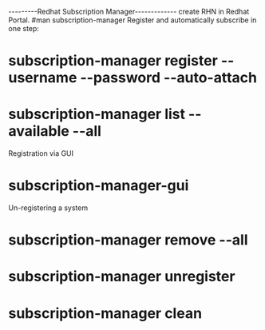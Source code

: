 ---------Redhat Subscription Manager-------------
create RHN in Redhat Portal.
#man subscription-manager
Register and automatically subscribe in one step:
# subscription-manager register --username <username> --password <password> --auto-attach
# subscription-manager list --available --all

Registration via GUI
# subscription-manager-gui


Un-registering a system
# subscription-manager remove --all
# subscription-manager unregister
# subscription-manager clean

